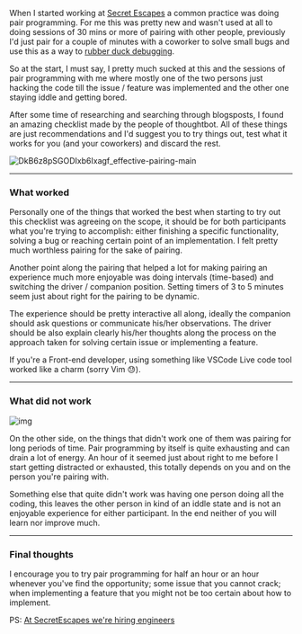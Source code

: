  When I started working at [Secret Escapes](https://secretescapes.com) a common practice was doing pair programming. For me this was pretty new and wasn't used at all to doing sessions of 30 mins or more of pairing with other people, previously I'd just pair for a couple of minutes with a coworker to solve small bugs and use this as a way to [rubber duck debugging](https://en.wikipedia.org/wiki/Rubber_duck_debugging). 

So at the start, I must say,  I pretty much sucked at this and the sessions of pair programming with me where mostly one of the two persons just hacking the code till the issue / feature was implemented and the other one staying iddle and getting bored.

After some time of researching and searching through blogsposts, I found an amazing checklist made by the people of thoughtbot. All of these things are just recommendations and I'd suggest you to try things out, test what it works for you (and your coworkers) and discard the rest.

![DkB6z8pSGODIxb6Ixagf_effective-pairing-main](https://images.thoughtbot.com/blog-vellum-image-uploads/DkB6z8pSGODIxb6Ixagf_effective-pairing-main.png)


------


### What worked

Personally one of the things that worked the best when starting to try out this checklist was agreeing on the scope, it should be for both participants what you're trying to accomplish: either finishing a specific functionality, solving a bug or reaching certain point of an implementation. I felt pretty much worthless pairing for the sake of pairing.

Another point along the pairing that helped a lot for making pairing an experience much more enjoyable was doing intervals (time-based) and switching the driver / companion position. Setting timers of 3 to 5 minutes seem just about right for the pairing to be dynamic.

The experience should be pretty interactive all along, ideally the companion should ask questions or communicate his/her observations. The driver should be also explain clearly his/her thoughts along the process on the approach taken for solving certain issue or implementing a feature.

If you're a Front-end developer, using something like VSCode Live  code tool worked like a charm (sorry Vim 😓).

------



### What did not work

![img](https://d2e111jq13me73.cloudfront.net/sites/default/files/styles/share_link_image_large/public/screenshots/csm-tv/cowboy-bebop-ss1_0.jpg?itok=D290KZY8)

On the other side, on the things that didn't work one of them was pairing for long periods of time. Pair programming by itself is quite exhausting and can drain a lot of energy. An hour of it seemed just about right to me before I start getting distracted or exhausted, this totally depends on you and on the person you're pairing with.

Something else that quite didn't work was having one person doing all the coding, this leaves the other person in kind of an iddle state and is not an enjoyable experience for either participant. In the end neither of you will learn nor improve much.



------



### Final thoughts

I encourage you to try pair programming for half an hour or an hour whenever you've find the opportunity; some issue that you cannot crack; when implementing a feature that you might not be too certain about how to implement. 



PS: [At SecretEscapes we're hiring engineers](https://careers.secretescapes.com/jobs/)
